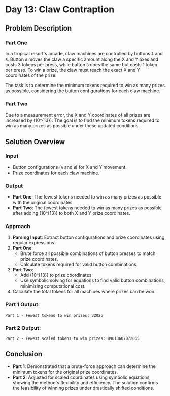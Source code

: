 # Day 13: Claw Contraption

## Problem Description

### Part One
In a tropical resort's arcade, claw machines are controlled by buttons `A` and `B`. Button `A` moves the claw a specific amount along the X and Y axes and costs 3 tokens per press, while button `B` does the same but costs 1 token per press. To win a prize, the claw must reach the exact X and Y coordinates of the prize.

The task is to determine the minimum tokens required to win as many prizes as possible, considering the button configurations for each claw machine.

### Part Two
Due to a measurement error, the X and Y coordinates of all prizes are increased by \(10^{13}\). The goal is to find the minimum tokens required to win as many prizes as possible under these updated conditions.

## Solution Overview

### Input
- Button configurations (`A` and `B`) for X and Y movement.
- Prize coordinates for each claw machine.

### Output
- **Part One**: The fewest tokens needed to win as many prizes as possible with the original coordinates.
- **Part Two**: The fewest tokens needed to win as many prizes as possible after adding \(10^{13}\) to both X and Y prize coordinates.

### Approach
1. **Parsing Input**: Extract button configurations and prize coordinates using regular expressions.
2. **Part One**:
   - Brute force all possible combinations of button presses to match prize coordinates.
   - Calculate tokens required for valid button combinations.
3. **Part Two**:
   - Add \(10^{13}\) to prize coordinates.
   - Use symbolic solving for equations to find valid button combinations, minimizing computational cost.
4. Calculate the total tokens for all machines where prizes can be won.

### Part 1 Output:
```
Part 1 - Fewest tokens to win prizes: 32026
```

### Part 2 Output:
```
Part 2 - Fewest scaled tokens to win prizes: 89013607072065
```

## Conclusion
- **Part 1**: Demonstrated that a brute-force approach can determine the minimum tokens for the original prize coordinates.
- **Part 2**: Adjusted for scaled coordinates using symbolic equations, showing the method's flexibility and efficiency. The solution confirms the feasibility of winning prizes under drastically shifted conditions.
